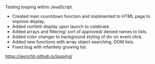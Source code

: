 Testing looping within JavaScript.

- Created main countdown function and implimented to HTML page to improve display.
- Added confetti display upon launch to celebrate.
- Added arrays and filtering/ sort of approved/ denied names to lists.
- Added color changer to background styling of div on event click.
- Added new functions with array object searching, DOM lists.
- Fixed bug with infanitely growing list.

https://jayrichh.github.io/looping/

